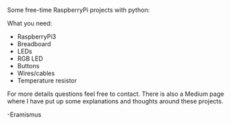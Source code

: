 Some free-time RaspberryPi projects with python: 

What you need:
- RaspberryPi3 
- Breadboard
- LEDs
- RGB LED
- Buttons
- Wires/cables
- Temperature resistor

For more details questions feel free to contact. There is also a Medium page where I have put up some explanations and thoughts around these projects.

-Eramismus